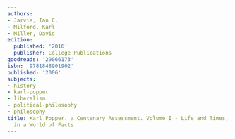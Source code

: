 ```yaml
---
authors:
- Jarvie, Ian C.
- Milford, Karl
- Miller, David
edition:
  published: '2016'
  publisher: College Publications
goodreads: '29066173'
isbn: '9781848901902'
published: '2006'
subjects:
- history
- karl-popper
- liberalism
- political-philosophy
- philosophy
title: Karl Popper. a Centenary Assessment. Volume I - Life and Times, and Values
  in a World of Facts
---
```


